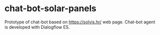 # chat-bot-solar-panels
Prototype of chat-bot based on https://solvis.hr/ web page. Chat-bot agent is developed with Dialogflow ES.
